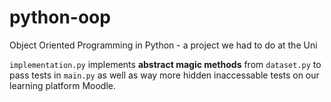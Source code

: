 # python-oop
Object Oriented Programming in Python - a project we had to do at the Uni 

`implementation.py` implements **abstract magic methods** from `dataset.py` to pass tests in `main.py` as well as way more hidden inaccessable tests on our learning platform Moodle.  